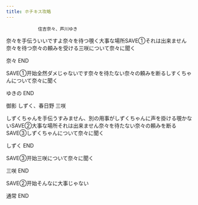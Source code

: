 ```yaml
---
title: ホチキス攻略
---
```


                住吉奈々、芦川ゆき

奈々を手伝ういいですよ奈々を待つ覗く大事な場所SAVE①それは出来ません奈々を待つ奈々の頼みを受ける三咲について奈々に聞く

奈々 END

SAVE①开始全然ダメじゃないです奈々を待たない奈々の頼みを断るしすくちゃんについて奈々に聞く

ゆきの END

御影 しずく、春日野 三咲

しずくちゃんを手伝うすみません、別の用事がしずくちゃんに声を掛ける覗かないSAVE②大事な場所それは出来ません奈々を待たない奈々の頼みを断るSAVE③しずくちゃんについて奈々に聞く

しずく END

SAVE③开始三咲について奈々に聞く

三咲 END

SAVE②开始そんなに大事じゃない

通常 END
              
